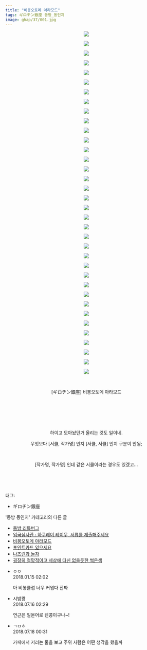 ```yaml
---
title: "비봉오토메 아라모드"
tags: ギロチン銀座 동방_동인지
image: ghap/37/001.jpg
---
```

<div class="article">
<p style="text-align: center; clear: none; float: none;"><img src="{{ site.nasurl }}/ghap/37/001.jpg"/></p>
<p style="text-align: center; clear: none; float: none;"><img src="{{ site.nasurl }}/ghap/37/002.jpg"/></p>
<p style="text-align: center; clear: none; float: none;"><img src="{{ site.nasurl }}/ghap/37/003.jpg"/></p>
<p style="text-align: center; clear: none; float: none;"><img src="{{ site.nasurl }}/ghap/37/004.jpg"/></p>
<p style="text-align: center; clear: none; float: none;"><img src="{{ site.nasurl }}/ghap/37/005.jpg"/></p>
<p style="text-align: center; clear: none; float: none;"><img src="{{ site.nasurl }}/ghap/37/006.jpg"/></p>
<p style="text-align: center; clear: none; float: none;"><img src="{{ site.nasurl }}/ghap/37/007.jpg"/></p>
<p style="text-align: center; clear: none; float: none;"><img src="{{ site.nasurl }}/ghap/37/008.jpg"/></p>
<p style="text-align: center; clear: none; float: none;"><img src="{{ site.nasurl }}/ghap/37/009.jpg"/></p>
<p style="text-align: center; clear: none; float: none;"><img src="{{ site.nasurl }}/ghap/37/010.jpg"/></p>
<p style="text-align: center; clear: none; float: none;"><img src="{{ site.nasurl }}/ghap/37/011.jpg"/></p>
<p style="text-align: center; clear: none; float: none;"><img src="{{ site.nasurl }}/ghap/37/012.jpg"/></p>
<p style="text-align: center; clear: none; float: none;"><img src="{{ site.nasurl }}/ghap/37/013.jpg"/></p>
<p style="text-align: center; clear: none; float: none;"><img src="{{ site.nasurl }}/ghap/37/014.jpg"/></p>
<p style="text-align: center; clear: none; float: none;"><img src="{{ site.nasurl }}/ghap/37/015.jpg"/></p>
<p style="text-align: center; clear: none; float: none;"><img src="{{ site.nasurl }}/ghap/37/016.jpg"/></p>
<p style="text-align: center; clear: none; float: none;"><img src="{{ site.nasurl }}/ghap/37/017.jpg"/></p>
<p style="text-align: center; clear: none; float: none;"><img src="{{ site.nasurl }}/ghap/37/018.jpg"/></p>
<p style="text-align: center; clear: none; float: none;"><img src="{{ site.nasurl }}/ghap/37/019.jpg"/></p>
<p style="text-align: center; clear: none; float: none;"><img src="{{ site.nasurl }}/ghap/37/020.jpg"/></p>
<p style="text-align: center; clear: none; float: none;"><img src="{{ site.nasurl }}/ghap/37/021.jpg"/></p>
<p style="text-align: center; clear: none; float: none;"><img src="{{ site.nasurl }}/ghap/37/022.jpg"/></p>
<p style="text-align: center; clear: none; float: none;"><img src="{{ site.nasurl }}/ghap/37/023.jpg"/></p>
<p style="text-align: center; clear: none; float: none;"><img src="{{ site.nasurl }}/ghap/37/024.jpg"/></p>
<p style="text-align: center; clear: none; float: none;"><img src="{{ site.nasurl }}/ghap/37/025.jpg"/></p>
<p style="text-align: center; clear: none; float: none;"><img src="{{ site.nasurl }}/ghap/37/026.jpg"/></p>
<p style="text-align: center; clear: none; float: none;"><img src="{{ site.nasurl }}/ghap/37/027.jpg"/></p>
<p style="text-align: center; clear: none; float: none;"><img src="{{ site.nasurl }}/ghap/37/028.jpg"/></p>
<p style="text-align: center; clear: none; float: none;"><img src="{{ site.nasurl }}/ghap/37/029.jpg"/></p>
<p style="text-align: center; clear: none; float: none;"><img src="{{ site.nasurl }}/ghap/37/030.jpg"/></p>
<p style="text-align: center; clear: none; float: none;"><img src="{{ site.nasurl }}/ghap/37/031.jpg"/></p>
<p style="text-align: center; clear: none; float: none;"><img src="{{ site.nasurl }}/ghap/37/032.jpg"/></p>
<p style="text-align: center; clear: none; float: none;"><img src="{{ site.nasurl }}/ghap/37/033.jpg"/></p>
<p style="text-align: center; clear: none; float: none;"><img src="{{ site.nasurl }}/ghap/37/034.jpg"/></p>
<p style="text-align: center; clear: none; float: none;"><img src="{{ site.nasurl }}/ghap/37/035.jpg"/></p>
<p style="text-align: center; clear: none; float: none;"><img src="{{ site.nasurl }}/ghap/37/036.jpg"/></p>
<p style="text-align: center; clear: none; float: none;"><br/></p>
<p style="text-align: center; clear: none; float: none;">[ギロチン銀座] 비봉오토메 아라모드</p>
<p><br/></p>
<p><br/></p>
<p><br/></p>
<p style="text-align: center;">하이고 모아놨던거 올리는 것도 일이네.</p>
<p style="text-align: center;">무엇보다 [서클, 작가명] 인지 [서클, 서클] 인지 구분이 안됨;</p>
<p style="text-align: center;"><br/></p>
<p style="text-align: center;">[작가명, 작가명] 인데 같은 서클이라는 경우도 있겠고...</p>
<p style="text-align: center;"><br/></p>
<p style="text-align: center;"><br/></p>
</div><div class="tagTrail">
<p>태그: </p>
<ul>
<li>ギロチン銀座</li>
</ul>
</div><div class="another">
<p>'동방 동인지' 카테고리의 다른 글</p>
<ul>
<li><a href="/2016-06-16-ghap_40">동방 리틀버그</a></li>
<li><a href="/2016-06-16-ghap_38">입국심사관 : 하쿠레이 레이무, 서류를 제출해주세요</a></li>
<li><a href="/2016-06-16-ghap_37">비봉오토메 아라모드</a></li>
<li><a href="/2016-06-16-ghap_36">포인트카드 있으세요</a></li>
<li><a href="/2016-06-16-ghap_34">나즈린과 놀자</a></li>
<li><a href="/2016-06-16-ghap_33">굉장히 절망적이고 세상에 다신 없을듯한 썩은색</a></li>
</ul>
</div><div class="cb_module cb_fluid">
<div class="cb_wrt cb_profile">
<div class="comment">
<ul>
<li class="cb_thumb_off" id="comment15174411">
<div class="cb_comment_area">
<div class="cb_info_area">
<div class="cb_section">
<span class="cb_nick_name">ㅇㅇ</span>
</div>
<div class="cb_section">
<span class="cb_date">2018.01.15 02:02 </span>
</div>
</div>
<div class="cb_dsc_comment">
<p class="cb_dsc">
											아 비봉클럽 너무 커엽다 진짜
										</p>
</div>
</div></li>
<li class="cb_thumb_off" id="comment15287526">
<div class="cb_comment_area">
<div class="cb_info_area">
<div class="cb_section">
<span class="cb_nick_name">시밤쾅</span>
</div>
<div class="cb_section">
<span class="cb_date">2018.07.16 02:29 </span>
</div>
</div>
<div class="cb_dsc_comment">
<p class="cb_dsc">
											연근은 일본어로 렌콩이구나~!
										</p>
</div>
</div></li>
<li class="cb_thumb_off" id="comment15288980">
<div class="cb_comment_area">
<div class="cb_info_area">
<div class="cb_section">
<span class="cb_nick_name">ㄱㅁㅎ</span>
</div>
<div class="cb_section">
<span class="cb_date">2018.07.18 00:31 </span>
</div>
</div>
<div class="cb_dsc_comment">
<p class="cb_dsc">
											카페에서 저러는 둘을 보고 주위 사람은 어떤 생각을 했을까
										</p>
</div>
</div></li>
</ul>
</div>
</div><!-- commentList close -->
</div>